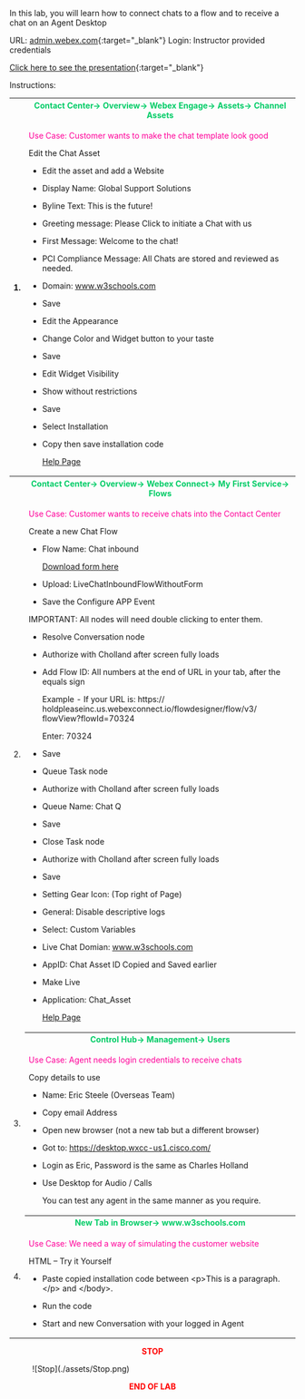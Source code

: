 In this lab, you will learn how to connect chats to a flow and to
receive a chat on an Agent Desktop

URL: [admin.webex.com](http://admin.webex.com/){:target="_blank"} Login: Instructor
provided credentials

[Click here to see the presentation](./Lab8.html){:target="_blank"}

Instructions:

<table>
<colgroup>
<col style="width: 4%" />
<col style="width: 95%" />
</colgroup>
<thead>
<tr>
<th rowspan="2">1.</th>
<th><span style="color:#00CC66;">Contact Center-&gt; Overview-&gt; Webex Engage-&gt; Assets-&gt;
Channel Assets</th></span>
</tr>
<tr>
<td><span style="color:#FF0099;"><p>Use Case: Customer wants to make the chat template look good</p></span>
<p>Edit the Chat Asset</p>
<ul>
<li><p>Edit the asset and add a Website</p></li>
<li><p>Display Name: Global Support Solutions</p></li>
<li><p>Byline Text: This is the future!</p></li>
<li><p>Greeting message: Please Click to initiate a Chat with
us</p></li>
<li><p>First Message: Welcome to the chat!</p></li>
<li><p>PCI Compliance Message: All Chats are stored and reviewed as
needed.</p></li>
<li><p>Domain: <a
href="http://www.w3schools.com">www.w3schools.com</a></p></li>
<li><p>Save</p></li>
<ul>
</ul>
<li><p>Edit the Appearance</p></li>
<li><p>Change Color and Widget button to your taste</p></li>
<li><p>Save</p></li>
<ul>
</ul>
<li><p>Edit Widget Visibility</p></li>
<li><p>Show without restrictions</p></li>
<li><p>Save</p></li>
<ul>
</ul>
<li><p>Select Installation</p></li>
<li><p>Copy then save installation code</p></li>
<a href="https://help.webex.com/en-us/article/otcepj/Webex-Engage-Admin-and-Setup-Guide" target="_blank">Help Page</a>
</ul></th>
</tr>
</thead>
<tbody>
<tr>
<td rowspan="2">2.</td>
<th><span style="color:#00CC66;">Contact Center-&gt; Overview-&gt; Webex Connect-&gt; My First
Service-&gt; Flows</th></span>
</tr>
<tr>
<td><span style="color:#FF0099;"><p>Use Case: Customer wants to receive chats into the Contact Center</p></span>
<p>Create a new Chat Flow</p>
<ul>
<li><p>Flow Name: Chat inbound</p></li>
<a href="https://webexcc-sa.github.io/LAB-1307/assets/Lab8/LiveChatInboundFlowWithoutForm" target="_blank">Download form here</a>
<li><p>Upload: LiveChatInboundFlowWithoutForm</p></li>
<li><p>Save the Configure APP Event</p></li>
<ul>
</ul>
</ul>
<p> IMPORTANT: All nodes will need double clicking to enter them.<p>
<ul>
<li><p>Resolve Conversation node</p></li>
<li><p>Authorize with Cholland after screen fully loads</p></li>
<li><p>Add Flow ID: All numbers at the end of URL in your tab, after the
equals sign</p></li>
<p> Example - If your URL is: https://
holdpleaseinc.us.webexconnect.io/flowdesigner/flow/v3/
flowView?flowId=70324</p>
<p> Enter: 70324</p>
<li><p>Save</p></li>
<ul>
</ul>
<li><p>Queue Task node</p></li>
<li><p>Authorize with Cholland after screen fully loads</p></li>
<li><p>Queue Name: Chat Q</p></li>
<li><p>Save</p></li>
<ul>
</ul>
<li><p>Close Task node</p></li>
<li><p>Authorize with Cholland after screen fully loads</p></li>
<li><p>Save</p></li>
<ul>
</ul>
<li><p>Setting Gear Icon: (Top right of Page)</p></li>
<li><p>General: Disable descriptive logs</p></li>
<li><p>Select: Custom Variables</p></li>
<li><p>Live Chat Domian: <a
href="http://www.w3schools.com">www.w3schools.com</a></p></li>
<li><p>AppID: Chat Asset ID Copied and Saved earlier</p></li>
<ul>
</ul>
<li><p>Make Live</p></li>
<li><p>Application: Chat_Asset</p></li>
<a href="https://help.webexconnect.io/docs/flows">Help Page</a>
</ul></td>
</tr>
<tr>
<td rowspan="2">3.</td>
<th><span style="color:#00CC66;">Control Hub-&gt; Management-&gt; Users</th></span>
</tr>
<tr>
<td><span style="color:#FF0099;"><p>Use Case: Agent needs login credentials to receive chats</p></span>
<p>Copy details to use</p>
<ul>
<li><p>Name: Eric Steele (Overseas Team)</p></li>
<li><p>Copy email Address</p></li>
<li><p>Open new browser (not a new tab but a different browser)</p></li>
<li><p>Got to: <a
href="https://desktop.wxcc-us1.cisco.com/">https://desktop.wxcc-us1.cisco.com/</a></p></li>
<li><p>Login as Eric, Password is the same as Charles Holland</p></li>
<li><p>Use Desktop for Audio / Calls</p>
<p>You can test any agent in the same manner as you require.</p></li>
</ul></td>
</tr>
<tr>
<td rowspan="2">4.</td>
<th><span style="color:#00CC66;">New Tab in Browser-&gt; www.w3schools.com</th></span>
</tr>
<tr>
<td><span style="color:#FF0099;"><p>Use Case: We need a way of simulating the customer website</p></span>
<p>HTML – Try it Yourself</p>
<ul>
<li><p>Paste copied installation code between &lt;p&gt;This is a
paragraph.&lt;/p&gt; and &lt;/body&gt;.</p></li>
<li><p>Run the code</p></li>
<li><p>Start and new Conversation with your logged in Agent</p></li>
</ul></td>
</tr>
</tbody>
</table>
<center><span style="color: Red;"><strong>STOP</strong></span></center>
<figure markdown>
  ![Stop](./assets/Stop.png)
</figure>

<center><span style="color: Red;"><strong>END OF LAB</strong></span></center>

